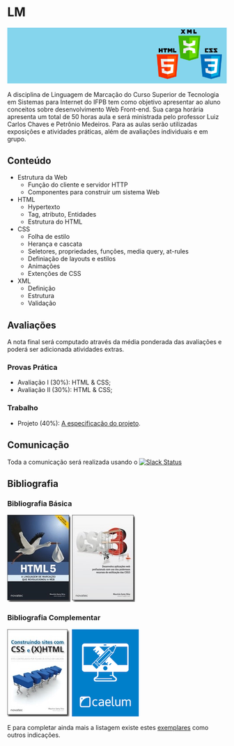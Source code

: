 # LM

![Banner da disciplina](assets/lm.png)

A disciplina de Linguagem de Marcação do Curso Superior de Tecnologia em Sistemas para Internet do IFPB tem como objetivo apresentar ao aluno conceitos sobre desenvolvimento Web Front-end. Sua carga horária apresenta um total de 50 horas aula e será ministrada pelo professor Luiz Carlos Chaves e Petrônio Medeiros. Para as aulas serão utilizadas exposições e atividades práticas, além de avaliações individuais e em grupo.

## Conteúdo

* Estrutura da Web
  * Função do cliente e servidor HTTP
  * Componentes para construir um sistema Web
* HTML
  * Hypertexto
  * Tag, atributo, Entidades
  * Estrutura do HTML
* CSS
  * Folha de estilo
  * Herança e cascata
  * Seletores, propriedades, funções, media query, at-rules
  * Definiação de layouts e estilos
  * Animações
  * Extenções de CSS
* XML
  * Definição
  * Estrutura
  * Validação

## Avaliações

A nota final será computado através da média ponderada das avaliações e poderá ser adicionada atividades extras.

### Provas Prática
* Avaliação I (30%): HTML & CSS;
* Avaliação II (30%): HTML & CSS;

### Trabalho
* Projeto (40%): [A especificação do projeto](assessment/projeto.md).

## Comunicação
Toda a comunicação será realizada usando o [![Slack Status](https://ifpb.herokuapp.com/badge.svg)](https://ifpb.herokuapp.com/)

## Bibliografia

### Bibliografia Básica

[![HTML5](assets/books/html5.jpeg)](https://novatec.com.br/livros/html52ed/)  [![CSS3](assets/books/css3.jpeg)](https://novatec.com.br/livros/css3/)

### Bibliografia Complementar

[![CSS e HTML](assets/books/html.jpeg)](https://novatec.com.br/livros/csshtml/) [![Apostila Caelum](assets/books/caelum.png)](https://www.caelum.com.br/apostila-html-css-javascript/)

E para completar ainda mais a listagem existe estes [exemplares](https://github.com/vhf/free-programming-books/blob/master/free-programming-books.md#ruby-on-rails) como outros indicações.
